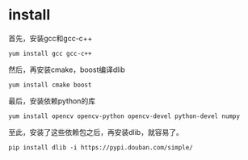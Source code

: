 # install
首先，安装gcc和gcc-c++
```
yum install gcc gcc-c++
```
然后，再安装cmake，boost编译dlib
```
yum install cmake boost
```
最后，安装依赖python的库
```
yum install opencv opencv-python opencv-devel python-devel numpy
```
至此，安装了这些依赖包之后，再安装dlib，就容易了。
```
pip install dlib -i https://pypi.douban.com/simple/
```
